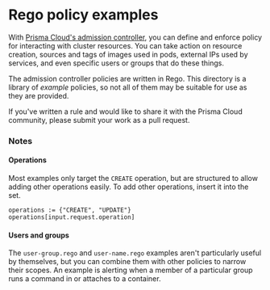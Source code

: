 # Rego policy examples

With [Prisma Cloud's admission controller](https://docs.paloaltonetworks.com/prisma/prisma-cloud/prisma-cloud-admin-compute/access_control/open_policy_agent.html), you can define and enforce policy for 
interacting with cluster resources.
You can take action on resource creation, sources and tags of images used in pods, external IPs used by services, and even specific users or groups that do these things.

The admission controller policies are written in Rego.
This directory is a library of _example_ policies, so not all of them may be suitable for use as they are provided.

If you've written a rule and would like to share it with the Prisma Cloud community, please submit your work as a pull request.

### Notes
#### Operations
Most examples only target the `CREATE` operation, but are structured to allow adding other operations easily.
To add other operations, insert it into the set.
```
operations := {"CREATE", "UPDATE"}
operations[input.request.operation]
```

#### Users and groups
The `user-group.rego` and `user-name.rego` examples aren't particularly useful by themselves, but you can combine them with other policies to narrow their scopes.
An example is alerting when a member of a particular group runs a command in or attaches to a container.